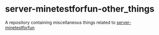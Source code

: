 # server-minetestforfun-other_things
A repository containing miscellaneous things related to [server-minetestforfun](https://github.com/MinetestForFun/server-minetestforfun)
